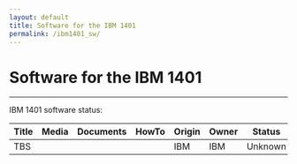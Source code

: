 ```yaml
---
layout: default
title: Software for the IBM 1401
permalink: /ibm1401_sw/
---
```


# Software for the IBM 1401

---

IBM 1401 software status:

| Title   | Media                                                | Documents | HowTo | Origin | Owner | Status                                |
| ------- | ---------------------------------------------------- | --------- | ----- | ------ | ----- | ------------------------------------- |
| TBS |     |           |       | IBM    | IBM   | Unknown |
